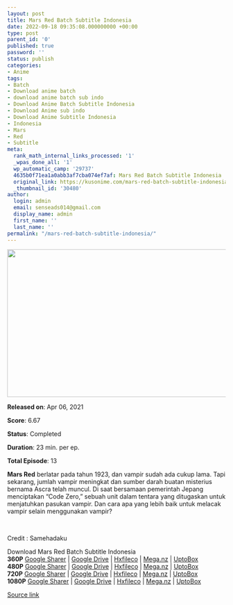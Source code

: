 ```yaml
---
layout: post
title: Mars Red Batch Subtitle Indonesia
date: 2022-09-18 09:35:08.000000000 +00:00
type: post
parent_id: '0'
published: true
password: ''
status: publish
categories:
- Anime
tags:
- Batch
- Download anime batch
- download anime batch sub indo
- Download Anime Batch Subtitle Indonesia
- Download Anime sub indo
- Download Anime Subtitle Indonesia
- Indonesia
- Mars
- Red
- Subtitle
meta:
  rank_math_internal_links_processed: '1'
  _wpas_done_all: '1'
  wp_automatic_camp: '29737'
  4635b0f71ea1a0abb3af7cba074ef7af: Mars Red Batch Subtitle Indonesia
  original_link: https://kusonime.com/mars-red-batch-subtitle-indonesia/
  _thumbnail_id: '30480'
author:
  login: admin
  email: senseads014@gmail.com
  display_name: admin
  first_name: ''
  last_name: ''
permalink: "/mars-red-batch-subtitle-indonesia/"
---
```

<p><img width="605" height="340" src="{{ site.baseurl }}/assets/2022/09/MARS-RED-605x340.jpg" class="attachment-thumb-large size-thumb-large wp-post-image" alt="" loading="lazy" title="Mars Red Batch Subtitle Indonesia" srcset="https://kusonime.com/wp-content/uploads/2021/05/MARS-RED-605x340.jpg 605w, https://kusonime.com/wp-content/uploads/2021/05/MARS-RED-300x169.jpg 300w, https://kusonime.com/wp-content/uploads/2021/05/MARS-RED-768x432.jpg 768w, https://kusonime.com/wp-content/uploads/2021/05/MARS-RED-520x292.jpg 520w, https://kusonime.com/wp-content/uploads/2021/05/MARS-RED.jpg 1000w" sizes="(max-width: 605px) 100vw, 605px" />
<p><b>Released on</b>: Apr 06, 2021</p>
<p>
<p><b>Score</b>: 6.67</p>
<p>
<p><b>Status</b>: Completed</p>
<p>
<p><b>Duration</b>: 23 min. per ep.</p>
<p>
<p><b>Total Episode</b>: 13</p>
<p>
<p><strong>Mars Red</strong> berlatar pada tahun 1923, dan vampir sudah ada cukup lama. Tapi sekarang, jumlah vampir meningkat dan sumber darah buatan misterius bernama Ascra telah muncul. Di saat bersamaan pemerintah Jepang menciptakan “Code Zero,” sebuah unit dalam tentara yang ditugaskan untuk menjatuhkan pasukan vampir. Dan cara apa yang lebih baik untuk melacak vampir selain menggunakan vampir?</p>
<p>
<p> </p>
<p>
<p>Credit : Samehadaku</p>
<p>
<div class="smokeddl">
<div class="smokettl">Download Mars Red Batch Subtitle Indonesia</div>
<div class="smokeurl"><strong>360P</strong> <a href="https://acefile.co/f/48620824/kusonime-mars-red-360p-rar" target="_blank" rel="noopener noreferrer">Google Sharer</a> | <a href="https://drive.google.com/uc?export=download&amp;id=1QuXOwEGlbmN7clxvY92A7oT9UB98RDh6" target="_blank" rel="noopener">Google Drive</a> | <a href="https://hxfile.co/8q0r98118zj2" target="_blank" rel="noopener">Hxfileco</a> | <a href="https://mega.nz/file/TQJGSDrL#xF5wnowwM1pIVY8LE4pD8c10u6Ar8hF9epD6-yk65M8" target="_blank" rel="noopener">Mega.nz</a> | <a href="https://uptobox.com/p6xzpobd3ylm" target="_blank" rel="noopener">UptoBox</a></div>
<div class="smokeurl"><strong>480P</strong> <a href="https://acefile.co/f/48620825/kusonime-mars-red-480p-rar" target="_blank" rel="noopener noreferrer">Google Sharer</a> | <a href="https://drive.google.com/uc?export=download&amp;id=1TzyseUIDGg1387FIoky53-2Ww-ShILUw" target="_blank" rel="noopener">Google Drive</a> | <a href="https://hxfile.co/a0g8tmkttgds" target="_blank" rel="noopener">Hxfileco</a> | <a href="https://mega.nz/file/mcYCELyY#pk6R2UeYP-0x6UOm86SPH8-4vQKZG0MNMaUHAMe4hyo" target="_blank" rel="noopener">Mega.nz</a> | <a href="https://uptobox.com/pwclissnos0j" target="_blank" rel="noopener">UptoBox</a></div>
<div class="smokeurl"><strong>720P</strong> <a href="https://acefile.co/f/48620827/kusonime-mars-red-720p-rar" target="_blank" rel="noopener noreferrer">Google Sharer</a> | <a href="https://drive.google.com/uc?export=download&amp;id=1N1kNCdjb4yqjUmayEqmWzEvJmTy-B8a6" target="_blank" rel="noopener">Google Drive</a> | <a href="https://hxfile.co/ajk3fe1u5355" target="_blank" rel="noopener">Hxfileco</a> | <a href="https://mega.nz/file/SZQy3TzY#OhAsfuAfRJ1o_6_pEmQWigOLmO8mvBrb0gINdomhyr0" target="_blank" rel="noopener">Mega.nz</a> | <a href="https://uptobox.com/vq8d27zh8jwq" target="_blank" rel="noopener">UptoBox</a></div>
<div class="smokeurl"><strong>1080P</strong> <a href="https://acefile.co/f/48620829/kusonime-mars-red-1080p-rar" target="_blank" rel="noopener noreferrer">Google Sharer</a> | <a href="https://drive.google.com/uc?export=download&amp;id=1Wcyzx8RZAIhG1lXHzCikWae3YkfIVwwA" target="_blank" rel="noopener">Google Drive</a> | <a href="https://hxfile.co/kyrw0ov7b3tl" target="_blank" rel="noopener">Hxfileco</a> | <a href="https://mega.nz/file/aEYCTJgb#0uC7BwnjXxFAPTS1oi-Qkn4hrgmKzv-3m1mizhKHv34" target="_blank" rel="noopener">Mega.nz</a> | <a href="https://uptobox.com/i6q5wjhf8kg8" target="_blank" rel="noopener">UptoBox</a></div>
</div>
<p><a href="https://kusonime.com/mars-red-batch-subtitle-indonesia/">Source link </a></p>
